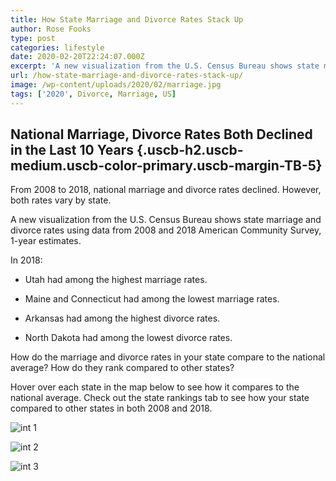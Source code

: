 ```yaml
---
title: How State Marriage and Divorce Rates Stack Up
author: Rose Fooks
type: post
categories: lifestyle
date: 2020-02-20T22:24:07.000Z
excerpt: 'A new visualization from the U.S. Census Bureau shows state marriage and divorce rates using data from 2008 and 2018 American Community Survey, 1-year estimates.'
url: /how-state-marriage-and-divorce-rates-stack-up/
image: /wp-content/uploads/2020/02/marriage.jpg
tags: ['2020', Divorce, Marriage, US]
---
```


## National Marriage, Divorce Rates Both Declined in the Last 10 Years {.uscb-h2.uscb-medium.uscb-color-primary.uscb-margin-TB-5}

From 2008 to 2018, national marriage and divorce rates declined. However, both rates vary by state.

A new visualization from the U.S. Census Bureau shows state marriage and divorce rates using data from 2008 and 2018 American Community Survey, 1-year estimates.

In 2018:

-   Utah had among the highest marriage rates.

-   Maine and Connecticut had among the lowest marriage rates.

-   Arkansas had among the highest divorce rates.

-   North Dakota had among the lowest divorce rates.

How do the marriage and divorce rates in your state compare to the national average? How do they rank compared to other states?

Hover over each state in the map below to see how it compares to the national average. Check out the state rankings tab to see how your state compared to other states in both 2008 and 2018.

![int 1](/wp-content/uploads/2020/02/int-1.jpg)

![int 2](/wp-content/uploads/2020/02/int-2.jpg)

![int 3](/wp-content/uploads/2020/02/int-3.jpg)
